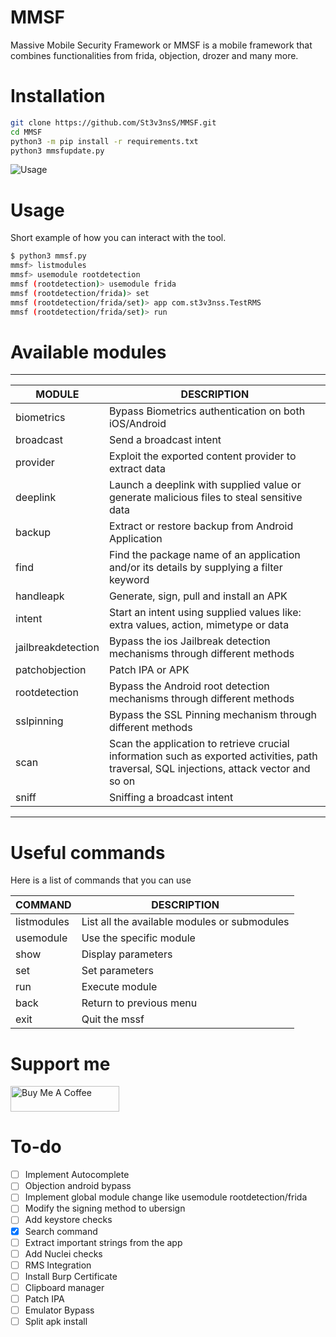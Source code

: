 # MMSF
Massive Mobile Security Framework or MMSF is a mobile framework that combines functionalities from frida, objection, drozer and many more. 

# Installation

```bash
git clone https://github.com/St3v3nsS/MMSF.git
cd MMSF
python3 -m pip install -r requirements.txt
python3 mmsfupdate.py
```

![Usage](https://github.com/St3v3nsS/MMSF/blob/main/images/usage.gif)

# Usage

Short example of how you can interact with the tool. 

```bash
$ python3 mmsf.py 
mmsf> listmodules
mmsf> usemodule rootdetection
mmsf (rootdetection)> usemodule frida
mmsf (rootdetection/frida)> set
mmsf (rootdetection/frida/set)> app com.st3v3nss.TestRMS
mmsf (rootdetection/frida/set)> run 
```

# Available modules

-------------------------------------------------------------------------------------------------------------------------------------------------------------------------
MODULE                      |  DESCRIPTION
----------------------------|--------------------------------------------------------------------------------------------------------------------------------------------
biometrics                  |  Bypass Biometrics authentication on both iOS/Android
broadcast                   |  Send a broadcast intent
provider                    |  Exploit the exported content provider to extract data
deeplink                    |  Launch a deeplink with supplied value or generate malicious files to steal sensitive data
backup                      |  Extract or restore backup from Android Application
find                        |  Find the package name of an application and/or its details by supplying a filter keyword
handleapk                   |  Generate, sign, pull and install an APK
intent                      |  Start an intent using supplied values like: extra values, action, mimetype or data
jailbreakdetection          |  Bypass the ios Jailbreak detection mechanisms through different methods
patchobjection              |  Patch IPA or APK
rootdetection               |  Bypass the Android root detection mechanisms through different methods
sslpinning                  |  Bypass the SSL Pinning mechanism through different methods
scan                        |  Scan the application to retrieve crucial information such as exported activities, path traversal, SQL injections, attack vector and so on
sniff                       |  Sniffing a broadcast intent
-------------------------------------------------------------------------------------------------------------------------------------------------------------------------

# Useful commands

Here is a list of commands that you can use

| COMMAND | DESCRIPTION|
|---------|------------|
|listmodules| List all the available modules or submodules|
|usemodule | Use the specific module|
|show| Display parameters|
|set| Set parameters|
|run | Execute module |
|back | Return to previous menu |
|exit | Quit the mssf|

# Support me

<a href="https://www.buymeacoffee.com/st3v3nss" target="_blank"><img src="https://cdn.buymeacoffee.com/buttons/default-blue.png" alt="Buy Me A Coffee" height="41" width="174"></a>

# To-do

- [ ] Implement Autocomplete
- [ ] Objection android bypass
- [ ] Implement global module change like usemodule rootdetection/frida
- [ ] Modify the signing method to ubersign
- [ ] Add keystore checks
- [x] Search command
- [ ] Extract important strings from the app
- [ ] Add Nuclei checks
- [ ] RMS Integration
- [ ] Install Burp Certificate
- [ ] Clipboard manager
- [ ] Patch IPA 
- [ ] Emulator Bypass
- [ ] Split apk install